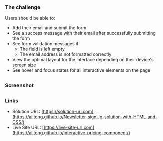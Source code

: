### The challenge

Users should be able to:

- Add their email and submit the form
- See a success message with their email after successfully submitting the form
- See form validation messages if:
  - The field is left empty
  - The email address is not formatted correctly
- View the optimal layout for the interface depending on their device's screen size
- See hover and focus states for all interactive elements on the page
##
### Screenshot

##
### Links

- Solution URL: [https://solution-url.com](https://ailtong.github.io/Newsletter-signUp-solution-with-HTML-and-CSS/)
- Live Site URL: [https://live-site-url.com](https://ailtong.github.io/interactive-pricing-component/)
